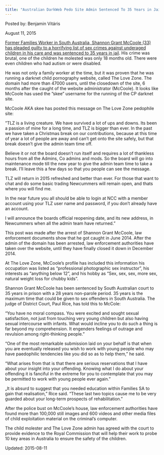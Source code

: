 ```yaml
---
title: "Australian DarkWeb Pedo Site Admin Sentenced To 35 Years in Jail"
---
```


Posted by: Benjamin Vitáris 

<span>August 11, 2015</span>

<p><a href="http://www.adelaidenow.com.au/news/south-australia/families-sa-paedophile-shannon-mccoole-sentenced-to-35-years-in-jail-for-horrific-sexual-abuse-of-children-in-care/story-fni6uo1m-1227474133348">Former Families Worker in South Australia, Shannon Grant McCoole (33) has pleaded guilty to a horrifying list of sex crimes against underaged children in his care and was sentenced to 35 years in jail</a>. His crime was brutal, one of the children he molested was only 18 months old. There were even children who had autism or were disabled.</p>
<p>He was not only a family worker at the time, but it was proven that he was running a darknet child pornography website, called The Love Zone. The domain had more than 47000 users, until the closedown of the site, 6 months after the caught of the website administrator (McCoole). It looks like McCoole has used the ”skee” username for the running of the CP darknet site.</p>
<p>McCoole AKA skee has posted this message on The Love Zone pedophile site:</p>
<p>”TLZ is a living creature. We have survived a lot of ups and downs. Its been a passion of mine for a long time, and TLZ is bigger than ever. In the past we have taken a Christmas break on our contributions, because at this time of year a lot of people are away and can&#8217;t get onto the site safely, but that break doesn’t give the admin team time off.</p>
<p>Believe it or not the board doesn’t run itself and requires a lot of thankless hours from all the Admins, Co admins and mods. So the board will go into maintenance mode till the new year to give the admin team time to take a break. I’ll leave this a few days so that you people can see the message.</p>
<p>TLZ will return in 2015 refreshed and better than ever. For those that want to chat and do some basic trading Newcummers will remain open, and thats where you will find me.</p>
<p>In the near future you all should be able to login at NCC with a member account using your TLZ user name and password, if you don&#8217;t already have an account.</p>
<p>I will announce the boards official reopening date, and its new address, in Newcummers when all the admin team have returned.”</p>
<p>This post was made after the arrest of Shannon Grant McCoole, law enforcement documents show that he got caught in June 2014. After the admin of the domain has been arrested, law enforcement authorities have taken over the website, until they have finally closed it down in December 2014.</p>
<p>At The Love Zone, McCoole’s profile has included this information his occupation was listed as “professional photographic sex instructor”, his interests as “anything below 12”, and his hobby as “Sex, sex, sex, more sex, natural weight loss for chubby kids”.</p>
<p>Shannon Grant McCoole has been sentenced by South Australian court to 35 years in prison with a 28 years non-parole period. 35 years is the maximum time that could be given to sex offenders in South Australia. The judge of District Court, Paul Rice, has told this to McCole:</p>
<p>“You have no moral compass. You were excited and sought sexual satisfaction, not just from touching very young children but also having sexual intercourse with infants. What would incline you to do such a thing is far beyond my comprehension. It engenders feelings of outrage and revulsion among right-thinking people.”</p>
<p>“One of the most remarkable submission laid on your behalf is that when you are eventually released you wish to work with young people who may have paedophilic tendencies like you did so as to help them,” he said.</p>
<p>“What arises from that is that there are serious reservations that I have about your insight into your offending. Knowing what I do about your offending it is fanciful in the extreme for you to contemplate that you may be permitted to work with young people ever again.”</p>
<p>„It is absurd to suggest that you needed education within Families SA to gain that realisation,” Rice said. “These last two topics cause me to be very guarded about your long-term prospects of rehabilitation.”</p>
<p>After the police bust on McCoole’s house, law enforcement authorities have found more than 100,000 still images and 600 videos and other media files of child exploitation material on the criminal’s computer.</p>
<p>The child molester and The Love Zone admin has agreed with the court to provide evidence to the Royal Commission that will help their work to probe 10 key areas in Australia to ensure the safety of the children.</p>

Updated: 2015-08-11

